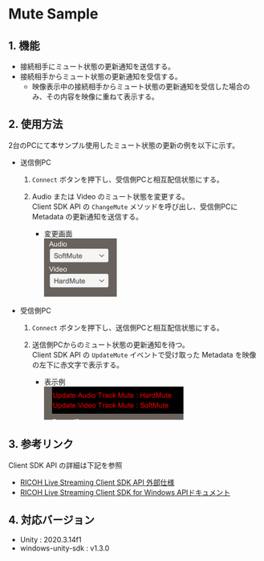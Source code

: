 # Mute Sample

## 1. 機能
* 接続相手にミュート状態の更新通知を送信する。
* 接続相手からミュート状態の更新通知を受信する。
  * 映像表示中の接続相手からミュート状態の更新通知を受信した場合のみ、その内容を映像に重ねて表示する。

## 2. 使用方法
2台のPCにて本サンプル使用したミュート状態の更新の例を以下に示す。

* 送信側PC
  1. `Connect` ボタンを押下し、受信側PCと相互配信状態にする。
  1. Audio または Video のミュート状態を変更する。  
     Client SDK API の `ChangeMute` メソッドを呼び出し、受信側PCに Metadata の更新通知を送信する。  

      * 変更画面  
      ![control.png](./images/control.png)

* 受信側PC
  1. `Connect` ボタンを押下し、送信側PCと相互配信状態にする。  
  2. 送信側PCからのミュート状態の更新通知を待つ。  
     Client SDK API の `UpdateMute` イベントで受け取った Metadata を映像の左下に赤文字で表示する。  

      * 表示例  
      ![updated.png](./images/updated.png)

## 3. 参考リンク
Client SDK API の詳細は下記を参照
* [RICOH Live Streaming Client SDK API 外部仕様](https://api.livestreaming.ricoh/document/ricoh-live-streaming-client-sdk-api-%e5%a4%96%e9%83%a8%e4%bb%95%e6%a7%98/)
* [RICOH Live Streaming Client SDK for Windows APIドキュメント](https://github.com/ricoh-live-streaming-api/windows-unity-sdk/tree/main/doc)

## 4. 対応バージョン
* Unity : 2020.3.14f1
* windows-unity-sdk : v1.3.0
